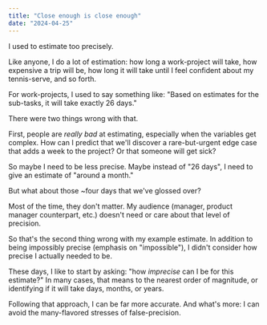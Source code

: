 ```yaml
---
title: "Close enough is close enough"
date: "2024-04-25"
---
```


I used to estimate too precisely.

Like anyone, I do a lot of estimation: how long a work-project will take, how expensive a trip will be, how long it will take until I feel confident about my tennis-serve, and so forth. 

For work-projects, I used to say something like: "Based on estimates for the sub-tasks, it will take exactly 26 days."

There were two things wrong with that. 

First, people are _really bad_ at estimating, especially when the variables get complex. How can I predict that we'll discover a rare-but-urgent edge case that adds a week to the project? Or that someone will get sick?

So maybe I need to be less precise. Maybe instead of "26 days", I need to give an estimate of "around a month."

But what about those ~four days that we've glossed over? 

Most of the time, they don't matter. My audience (manager, product manager counterpart, etc.) doesn't need or care about that level of precision. 

So that's the second thing wrong with my example estimate. In addition to being impossibly precise (emphasis on "impossible"), I didn't consider how precise I actually needed to be.

These days, I like to start by asking: "how _imprecise_ can I be for this estimate?" In many cases, that means to the nearest order of magnitude, or identifying if it will take days, months, or years.

Following that approach, I can be far more accurate. And what's more: I can avoid the many-flavored stresses of false-precision. 